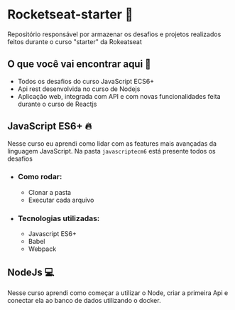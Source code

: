 # Rocketseat-starter :rocket:

Repositório responsável por armazenar os desafios e projetos realizados feitos durante o curso "starter" da Rokeatseat

## O que você vai encontrar aqui :book:

- Todos os desafios do curso JavaScript ECS6+
- Api rest desenvolvida no curso de Nodejs
- Aplicação web, integrada com API e com novas funcionalidades feita durante o curso de Reactjs

## JavaScript ES6+ :fire:

Nesse curso eu aprendi como lidar com as features mais avançadas da linguagem JavaScript. Na pasta `javascriptecm6` está presente todos os desafios

- ### Como rodar:
  - Clonar a pasta
  - Executar cada arquivo
- ### Tecnologias utilizadas:
  - Javascript ES6+
  - Babel
  - Webpack

## NodeJs :computer:

Nesse curso aprendi como começar a utilizar o Node, criar a primeira Api e conectar ela ao banco de dados utilizando o docker.

